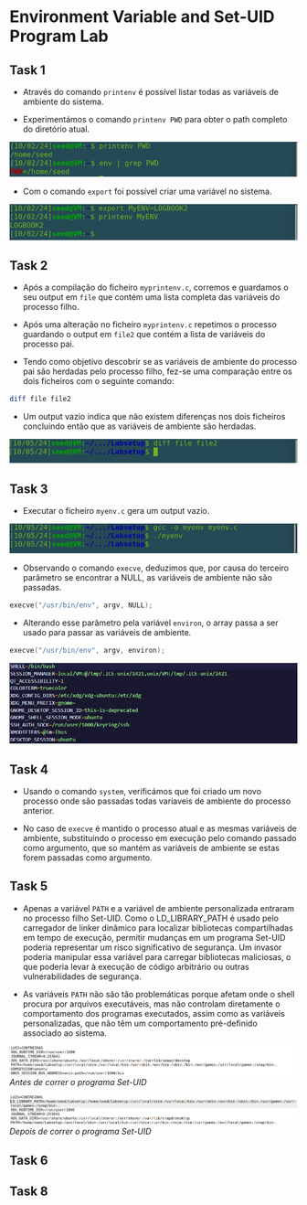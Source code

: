 # Environment Variable and Set-UID Program Lab

## Task 1

- Através do comando `printenv` é possível listar todas as variáveis de ambiente do sistema.

- Experimentámos o comando `printenv PWD` para obter o path completo do diretório atual.

![image](screenshots/screenshot-01.png)

- Com o comando `export` foi possível criar uma variável no sistema.

![image](screenshots/screenshot-02.png)

## Task 2

- Após a compilação do ficheiro `myprintenv.c`, corremos e guardamos o seu output em `file` que contém uma lista completa das variáveis do processo filho.

- Após uma alteração no ficheiro `myprintenv.c` repetimos o processo guardando o output em `file2` que contém a lista de variáveis do processo pai.

- Tendo como objetivo descobrir se as variáveis de ambiente do processo pai são herdadas pelo processo filho, fez-se uma comparação entre os dois ficheiros com o seguinte comando:

```bash
diff file file2
```

- Um output vazio indica que não existem diferenças nos dois ficheiros concluindo então que as variáveis de ambiente são herdadas.

![image](screenshots/screenshot-03.png)

## Task 3

- Executar o ficheiro `myenv.c` gera um output vazio.

![image](screenshots/screenshot-04.png)

- Observando o comando `execve`, deduzimos que, por causa do terceiro parâmetro se encontrar a NULL, as variáveis de ambiente não são passadas.

```c
execve("/usr/bin/env", argv, NULL);
``` 

- Alterando esse parâmetro pela variável `environ`, o array passa a ser usado para passar as variáveis de ambiente.

```c
execve("/usr/bin/env", argv, environ);
``` 

![image](screenshots/screenshot-05.png)

## Task 4

- Usando o comando `system`, verificámos que foi criado um novo processo onde são passadas todas variaveis de ambiente do processo anterior.

- No caso de `execve` é mantido o processo atual e as mesmas variáveis de ambiente, substituindo o processo em execução pelo comando passado como argumento, que so mantém as variáveis de ambiente se estas forem passadas como argumento.

## Task 5

- Apenas a variável `PATH` e a variável de ambiente personalizada entraram no processo filho Set-UID. Como o LD_LIBRARY_PATH é usado pelo carregador de linker dinâmico para localizar bibliotecas compartilhadas em tempo de execução, permitir mudanças em um programa Set-UID poderia representar um risco significativo de segurança. Um invasor poderia manipular essa variável para carregar bibliotecas maliciosas, o que poderia levar à execução de código arbitrário ou outras vulnerabilidades de segurança. 

- As variáveis `PATH` não são tão problemáticas porque afetam onde o shell procura por arquivos executáveis, mas não controlam diretamente o comportamento dos programas executados, assim como as variáveis personalizadas, que não têm um comportamento pré-definido associado ao sistema.

![image](screenshots/LB4_1.png)
*Antes de correr o programa Set-UID*

![image](screenshots/LB4_2.png)
*Depois de correr o programa Set-UID*


## Task 6

## Task 8


